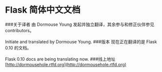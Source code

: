 Flask 简体中文文档
=====
###关于译者
由 Dormouse Young 发起并独立翻译，其余参与和修正伙伴参见contributors。<br/>
<br/>
Initiate and translated by Dormouse Young.
###版本
现在正在翻译的是 Flask 0.10 的文档。<br/>
<br/>
Flask 0.10 docs are being translating now.
###线上地址
[http://dormousehole.rtfd.org](http://dormousehole.rtfd.org)



